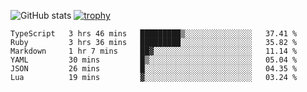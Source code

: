 ![GitHub stats](https://github-readme-stats.vercel.app/api?username=ksk001100&show_icons=true&theme=tokyonight)
[![trophy](https://github-profile-trophy.vercel.app/?username=ksk001100&theme=onedark)](https://github.com/ryo-ma/github-profile-trophy)

<!--START_SECTION:waka-->

```text
TypeScript   3 hrs 46 mins   █████████▒░░░░░░░░░░░░░░░   37.41 %
Ruby         3 hrs 36 mins   █████████░░░░░░░░░░░░░░░░   35.82 %
Markdown     1 hr 7 mins     ██▓░░░░░░░░░░░░░░░░░░░░░░   11.14 %
YAML         30 mins         █▒░░░░░░░░░░░░░░░░░░░░░░░   05.04 %
JSON         26 mins         █░░░░░░░░░░░░░░░░░░░░░░░░   04.35 %
Lua          19 mins         ▓░░░░░░░░░░░░░░░░░░░░░░░░   03.24 %
```

<!--END_SECTION:waka-->
